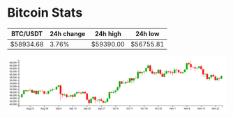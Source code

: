 # Bitcoin Stats

BTC/USDT|24h change|24h high|24h low|
|---|---|---|---|
|$58934.68|3.76%|$59390.00|$56755.81|

<img src="./chart.svg">
